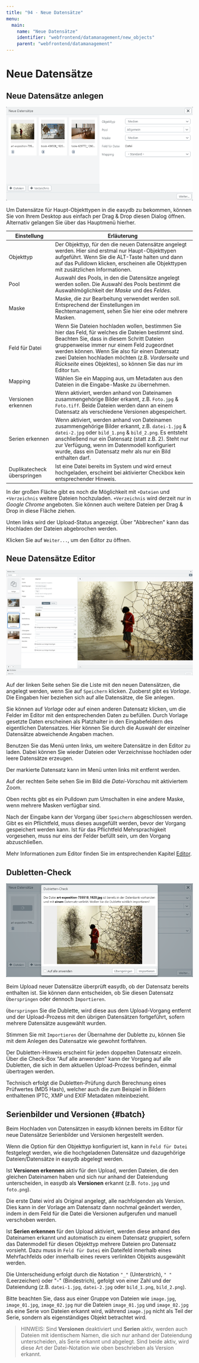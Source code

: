 ```yaml
---
title: "94 - Neue Datensätze"
menu:
  main:
    name: "Neue Datensätze"
    identifier: "webfrontend/datamanagement/new_objects"
    parent: "webfrontend/datamanagement"
---
```

# Neue Datensätze

## Neue Datensätze anlegen

![Neue Datensätze](new_object.png)

Um Datensätze für Haupt-Objekttypen in die easydb zu bekommen, können Sie von Ihrem Desktop aus einfach per Drag & Drop diesen Dialog öffnen. Alternativ gelangen Sie über das Hauptmenü hierher.

|Einstellung|Erläuterung|
|---|---|
|Objekttyp|Der Objekttyp, für den die neuen Datensätze angelegt werden. Hier sind erstmal nur Haupt-Objekttypen aufgeführt. Wenn Sie die ALT-Taste halten und dann auf das Pulldown klicken, erscheinen alle Objekttypen mit zusätzlichen Informationen.|
|Pool|Auswahl des Pools, in den die Datensätze angelegt werden sollen. Die Auswahl des Pools bestimmt die Auswahlmöglichkeit der *Maske* und des *Feldes*.|
|Maske|Maske, die zur Bearbeitung verwendet werden soll. Entsprechend der Einstellungen im Rechtemanagement, sehen Sie hier eine oder mehrere Masken.|
|Feld für Datei|Wenn Sie Dateien hochladen wollen, bestimmen Sie hier das Feld, für welches die Dateien bestimmt sind. Beachten Sie, dass in diesem Schritt Dateien gruppenweise immer nur einem Feld zugeordnet werden können. Wenn Sie also für einen Datensatz zwei Dateien hochladen möchten (z.B. *Vorderseite* und *Rückseite* eines Objektes), so können Sie das nur im Editor tun.|
|Mapping|Wählen Sie ein Mapping aus, um Metadaten aus den Dateien in die Eingabe-Maske zu übernehmen.|
|Versionen erkennen|Wenn aktiviert, werden anhand von Dateinamen zusammengehörige Bilder erkannt, z.B. `Foto.jpg` & `Foto.tiff`. Beide Dateien werden dann an einem Datensatz als verschiedene Versionen abgespeichert.|
|Serien erkennen|Wenn aktiviert, werden anhand von Dateinamen zusammengehörige Bilder erkannt, z.B. `datei-1.jpg` &  `datei-2.jpg` oder `bild_1.png` & `bild_2.png`. Es entsteht anschließend nur ein Datensatz (statt z.B. 2). Steht nur zur Verfügung, wenn im Datenmodell konfiguriert wurde, dass ein Datensatz mehr als nur ein Bild enthalten darf.|
|Duplikatecheck überspringen|Ist eine Datei bereits im System und wird erneut hochgeladen, erscheint bei aktivierter Checkbox kein entsprechender Hinweis.|

In der großen Fläche gibt es noch die Möglichkeit mit <code class="button">+Dateien</code> und <code class="button">+Verzeichnis</code> weitere Dateien hochzuladen. <code class="button">+Verzeichnis</code> wird derzeit nur in *Google Chrome* angeboten. Sie können auch weitere Dateien per Drag & Drop in diese Fläche ziehen.

Unten links wird der Upload-Status angezeigt. Über "Abbrechen" kann das Hochladen der Dateien abgebrochen werden.

Klicken Sie auf <code class="button">Weiter...</code>, um den Editor zu öffnen.


## Neue Datensätze Editor

![Neue Datensätze Editor mit 9 Bildern](new_object_edit.png)

Auf der linken Seite sehen Sie die Liste mit den neuen Datensätzen, die angelegt werden, wenn Sie auf <code class="button">Speichern</code> klicken. Zuoberst gibt es *Vorlage*. Die Eingaben hier beziehen sich auf alle Datensätze, die Sie anlegen.

Sie können auf *Vorlage* oder auf einen anderen Datensatz klicken, um die Felder im Editor mit den entsprechenden Daten zu befüllen. Durch Vorlage gesetzte Daten erscheinen als Platzhalter in den Eingabefeldern des eigentlichen Datensatzes. Hier können Sie durch die Auswahl der einzelner Datensätze abweichende Angaben machen.

Benutzen Sie das Menü unten links, um weitere Datensätze in den Editor zu laden. Dabei können Sie wieder Dateien oder Verzeichnisse hochladen oder leere Datensätze erzeugen.

Der markierte Datensatz kann im Menü unten links mit <i class="fa fa-minus"></i> entfernt werden.

Auf der rechten Seite sehen Sie im Bild die *Datei-Vorschau* mit aktiviertem Zoom.

Oben rechts gibt es ein Pulldown zum Umschalten in eine andere Maske, wenn mehrere Masken verfügbar sind.

Nach der Eingabe kann der Vorgang über <code class="button">Speichern</code> abgeschlossen werden. Gibt es ein Pflichtfeld, muss dieses ausgefüllt werden, bevor der Vorgang gespeichert werden kann. Ist für das Pflichtfeld Mehrsprachigkeit vorgesehen, muss nur eins der Felder befüllt sein, um den Vorgang abzuschließen.

Mehr Informationen zum Editor finden Sie im entsprechenden Kapitel [Editor](../search/editor).

## Dubletten-Check

![Überprüfung von Dubletten](dublettencheck.png)

Beim Upload neuer Datensätze überprüft easydb, ob der Datensatz bereits enthalten ist. Sie können dann entscheiden, ob Sie diesen Datensatz <code class="button">Überspringen</code> oder dennoch <code class="button">Importieren</code>.

<code class="button">Überspringen</code> Sie die Dublette, wird diese aus dem Upload-Vorgang entfernt und der Upload-Prozess mit den übrigen Datensätzen fortgeführt, sofern mehrere Datensätze ausgewählt wurden.

Stimmen Sie mit <code class="button">Importieren</code> der Übernahme der Dublette zu, können Sie mit dem Anlegen des Datensatze wie gewohnt fortfahren.

Der Dubletten-Hinweis erscheint für jeden doppelten Datensatz einzeln. Über die Check-Box "Auf alle anwenden" kann der Vorgang auf alle Dubletten, die sich in dem aktuellen Upload-Prozess befinden, einmal übertragen werden.

Technisch erfolgt die Dubletten-Prüfung durch Berechnung eines Prüfwertes (MD5 Hash), welcher auch die zum Beispiel in Bildern enthaltenen IPTC, XMP und EXIF Metadaten miteinbezieht.

## Serienbilder und Versionen {#batch}

Beim Hochladen von Datensätzen in easydb können bereits im Editor für neue Datensätze Serienbilder und Versionen hergestellt werden.

Wenn die Option für den Objekttyp konfiguriert ist, kann in `Feld für Datei` festgelegt werden, wie die hochgeladenen Datensätze und dazugehörige Dateien/Datensätze in easydb abgelegt werden.

Ist **Versionen erkennen** aktiv für den Upload, werden Dateien, die den gleichen Dateinamen haben und sich nur anhand der Dateiendung unterscheiden, in easydb als **Versionen** erkannt (z.B. `foto.jpg` und `foto.png`).

Die erste Datei wird als Original angelegt, alle nachfolgenden als Version. Dies kann in der Vorlage am Datensatz dann nochmal geändert werden, indem in dem Feld für die Datei die Versionen aufgerufen und manuell verschoben werden.

Ist **Serien erkennen** für den Upload aktiviert, werden diese anhand des Dateinamen erkannt und automatisch zu einem Datensatz gruppiert, sofern das Datenmodell für diesen Objekttyp mehrere Dateien pro Datensatz vorsieht. Dazu muss in `Feld für Datei` ein Dateifeld innerhalb eines Mehrfachfelds oder innerhalb eines revers verlinkten Objekts ausgewählt werden.

Die Unterscheidung erfolgt durch die Notation `"_"` (Unterstrich), `" "` (Leerzeichen) oder "-" (Bindestrich), gefolgt von einer Zahl und der Dateiendung (z.B. `datei-1.jpg`, `datei-2.jpg` oder `bild_1.png`, `bild_2.png`).

Bitte beachten Sie, dass aus einer Gruppe von Dateien wie `image.jpg`, `image_01.jpg`, `image_02.jpg` nur die Dateien `image_01.jpg` und `image_02.jpg` als eine Serie von Dateien erkannt wird, während `image.jpg` nicht als Teil der Serie, sondern als eigenständiges Objekt betrachtet wird.

> HINWEIS: Sind **Versionen** deaktiviert und **Serien** aktiv, werden auch Dateien mit identischem Namen, die sich nur anhand der Dateiendung unterscheiden, als Serie erkannt und abgelegt. Sind beide aktiv, wird diese Art der Datei-Notation wie oben beschrieben als Version erkannt.

